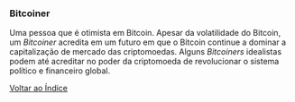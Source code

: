 ### Bitcoiner

Uma pessoa que é otimista em Bitcoin. Apesar da volatilidade do Bitcoin, um _Bitcoiner_ acredita em um futuro em que o Bitcoin continue a dominar a capitalização de mercado das criptomoedas. Alguns _Bitcoiners_ idealistas podem até acreditar no poder da criptomoeda de revolucionar o sistema político e financeiro global.

[Voltar ao Índice](../)